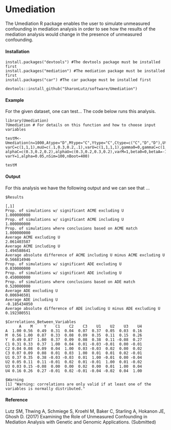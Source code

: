 # Umediation
The Umediation R package enables the user to simulate unmeasured confounding in mediation analysis in order to see how the results of the mediation analysis would change in the presence of unmeasured confounding.

#### Installation
```
install.packages("devtools") #The devtools package must be installed first
install.packages("mediation") #The mediation package must be installed first
install.packages("car") #The car package must be installed first

devtools::install_github("SharonLutz/software/Umediation")
```
#### Example
For the given dataset, one can test... The code below runs this analysis.
```
library(Umediation)
?Umediation # For details on this function and how to choose input variables

testM<- Umediation(n=1000,Atype="D",Mtype="C",Ytype="C",Ctype=c("C","D","D"),Utype=c("C","D","D","C"),interact=TRUE,muC=c(0.1,0.3,0.2),
varC=c(1,1,1),muU=c(.1,0.3,0.2,.1),varU=c(1,1,1,1),gamma0=0,gammaC=c(1,0.3,0.2),gammaU=c(1,0.3,0.2,0.4),varA=1,alpha0=0,alphaA=1,
alphaC=c(0.3,0.2,0.2),alphaU=c(0.3,0.2,0.3,0.2),varM=1,beta0=0,betaA=-1,betaM=1,betaI=1,betaC=c(0.3,0.2,0.1),betaU=c(0.3,0.2,-1.3,0.2),
varY=1,alpha=0.05,nSim=100,nBoot=400)

testM

```

#### Output
For this analysis we have the following output and we can see that ...

```
$Results
                                                                               [,1]
Prop. of simulations w/ significant ACME excluding U                    1.000000000
Prop. of simulations w/ significant ACME including U                    1.000000000
Prop. of simulations where conclusions based on ACME match              1.000000000
Average ACME excluding U                                                2.061403587
Average ACME including U                                                1.494588641
Average absolute difference of ACME including U minus ACME excluding U  0.566814946
Prop. of simulations w/ significant ADE excluding U                     0.030000000
Prop. of simulations w/ significant ADE including U                     0.450000000
Prop. of simulations where conclusions based on ADE match               0.520000000
Average ADE excluding U                                                 0.006946501
Average ADE including U                                                -0.185434050
Average absolute difference of ADE including U minus ADE excluding U    0.192380551

$Correlations_Between_Variables
      A    M     Y    C1    C2    C3    U1    U2    U3    U4
A  1.00 0.56  0.49  0.31  0.04  0.07  0.37  0.05  0.03  0.16
M  0.56 1.00  0.87  0.33  0.08  0.09  0.35  0.11  0.15  0.26
Y  0.49 0.87  1.00  0.37  0.09  0.08  0.38  0.11 -0.08  0.27
C1 0.31 0.33  0.37  1.00  0.04  0.01 -0.03 -0.01  0.00 -0.01
C2 0.04 0.08  0.09  0.04  1.00  0.03 -0.03  0.02  0.00  0.02
C3 0.07 0.09  0.08  0.01  0.03  1.00  0.01  0.01  0.02 -0.01
U1 0.37 0.35  0.38 -0.03 -0.03  0.01  1.00 -0.01  0.00 -0.04
U2 0.05 0.11  0.11 -0.01  0.02  0.01 -0.01  1.00  0.01 -0.02
U3 0.03 0.15 -0.08  0.00  0.00  0.02  0.00  0.01  1.00  0.04
U4 0.16 0.26  0.27 -0.01  0.02 -0.01 -0.04 -0.02  0.04  1.00

$Warning
[1] "Warning: correlations are only valid if at least one of the variables is normally distributed."

```

#### Reference
Lutz SM, Thwing A, Schmiege S, Kroehl M, Baker C, Starling A, Hokanon JE, Ghosh D. (2017) Examining the Role of Unmeasured Confounding in Mediation Analysis with Genetic and Genomic Applications. (Submitted)


